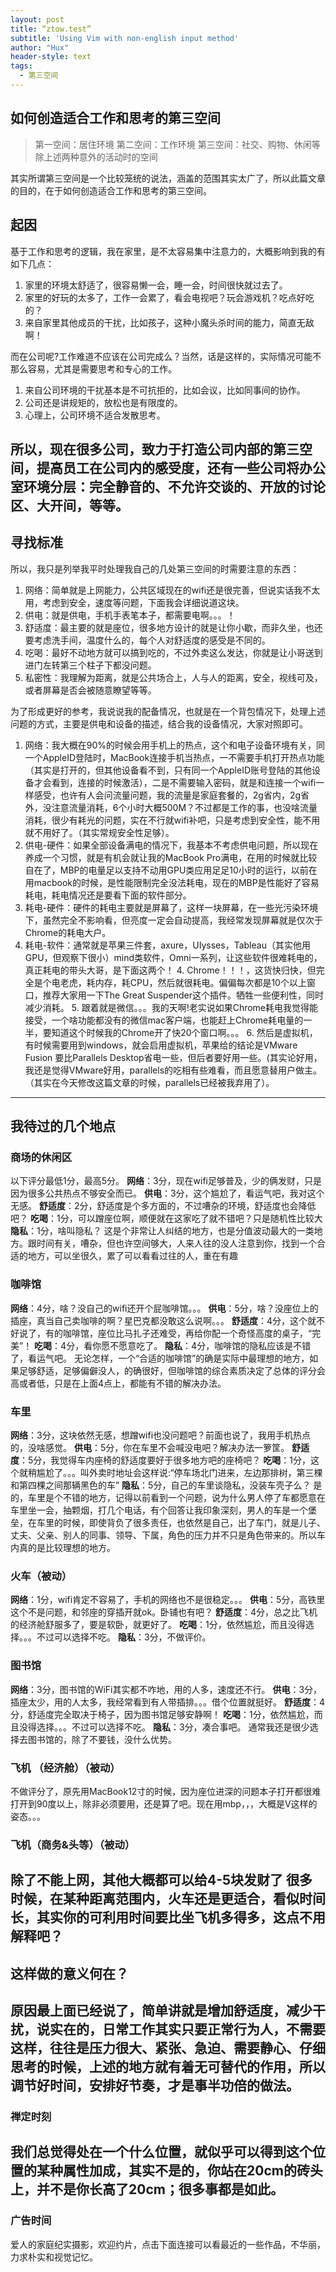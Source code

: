 ```yaml
---
layout: post
title: “ztow.test”
subtitle: 'Using Vim with non-english input method'
author: "Hux"
header-style: text
tags:
  - 第三空间
---
```


## 如何创造适合工作和思考的第三空间
> 第一空间：居住环境
> 第二空间：工作环境
> 第三空间：社交、购物、休闲等除上述两种意外的活动时的空间

其实所谓第三空间是一个比较笼统的说法，涵盖的范围其实太广了，所以此篇文章的目的，在于如何创造适合工作和思考的第三空间。

## 起因
基于工作和思考的逻辑，我在家里，是不太容易集中注意力的，大概影响到我的有如下几点：
1. 家里的环境太舒适了，很容易懒一会，睡一会，时间很快就过去了。
2. 家里的好玩的太多了，工作一会累了，看会电视吧？玩会游戏机？吃点好吃的？
3. 来自家里其他成员的干扰，比如孩子，这种小魔头杀时间的能力，简直无敌啊！

而在公司呢?工作难道不应该在公司完成么？当然，话是这样的，实际情况可能不那么容易，尤其是需要思考和专心的工作。
1. 来自公司环境的干扰基本是不可抗拒的，比如会议，比如同事间的协作。
2. 公司还是讲规矩的，放松也是有限度的。
3. 心理上，公司环境不适合发散思考。

所以，现在很多公司，致力于打造公司内部的第三空间，提高员工在公司内的感受度，还有一些公司将办公室环境分层：完全静音的、不允许交谈的、开放的讨论区、大开间，等等。
---- 
## 寻找标准
所以，我只是列举我平时处理我自己的几处第三空间的时需要注意的东西：
1. 网络：简单就是上网能力，公共区域现在的wifi还是很完善，但说实话我不太用，考虑到安全，速度等问题，下面我会详细说道这块。
2. 供电：就是供电，手机手表笔本子，都需要电啊。。。！
3. 舒适度：最主要的就是座位，很多地方设计的就是让你小歇，而非久坐，也还要考虑洗手间，温度什么的，每个人对舒适度的感受是不同的。
4. 吃喝：最好不动地方就可以搞到吃的，不过外卖这么发达，你就是让小哥送到进门左转第三个柱子下都没问题。
5. 私密性：我理解为距离，就是公共场合上，人与人的距离，安全，视线可及，或者屏幕是否会被随意瞭望等等。

为了形成更好的参考，我说说我的配备情况，也就是在一个背包情况下，处理上述问题的方式，主要是供电和设备的描述，结合我的设备情况，大家对照即可。
1. 网络：我大概在90%的时候会用手机上的热点，这个和电子设备环境有关，同一个AppleID登陆时，MacBook连接手机当热点，一不需要手机打开热点功能（其实是打开的，但其他设备看不到，只有同一个AppleID账号登陆的其他设备才会看到，连接的时候激活），二是不需要输入密码，就是和连接一个wifi一样感受，也许有人会问流量问题，我的流量是家庭套餐的，2g省内，2g省外，没注意流量消耗，6个小时大概500M？不过都是工作的事，也没啥流量消耗，很少有耗光的问题，实在不行就wifi补吧，只是考虑到安全性，能不用就不用好了。（其实常规安全性足够）。
2. 供电-硬件：如果全部设备满电的情况下，我基本不考虑供电问题，所以现在养成一个习惯，就是有机会就让我的MacBook Pro满电，在用的时候就比较自在了，MBP的电量足以支持不动用GPU类应用足足10小时的运行，以前在用macbook的时候，是性能限制完全没法耗电，现在的MBP是性能好了容易耗电，耗电情况还是要看下面的软件部分。
3. 耗电-硬件：硬件的耗电主要就是屏幕了，这样一块屏幕，在一些光污染环境下，虽然完全不影响看，但亮度一定会自动提高，我经常发现屏幕就是仅次于Chrome的耗电大户。
3. 耗电-软件：通常就是苹果三件套，axure，UIysses，Tableau（其实他用GPU，但观察下很小）mind类软件，Omni一系列，让这些软件很难耗电的，真正耗电的带头大哥，是下面这两个！
	4. Chrome！！！，这货快归快，但完全是个电老虎，耗内存，耗CPU，然后就很耗电。偏偏每次都是10个以上窗口，推荐大家用一下The Great Suspender这个插件。牺牲一些便利性，同时减少消耗。
	5. 跟着就是微信。。。我的天啊!老实说如果Chrome耗电我觉得能接受，一个啥功能都没有的微信mac客户端，也能赶上Chrome耗电量的一半，要知道这个时候我的Chrome开了快20个窗口啊。。。
	6. 然后是虚拟机，有时候需要用到windows，就会启用虚拟机，苹果给的结论是VMware Fusion 要比Parallels Desktop省电一些，但后者要好用一些。(其实论好用，我还是觉得VMware好用，parallels的吃相有些难看，而且愿意替用户做主。（其实在今天修改这篇文章的时候，parallels已经被我弃用了）。
---- 
## 我待过的几个地点
### 商场的休闲区
以下评分最低1分，最高5分。
**网络**：3分，现在wifi足够普及，少的俩发财，只是因为很多公共热点不够安全而已。
**供电**：3分，这个尴尬了，看运气吧，我对这个无感。
**舒适度**：2分，舒适度是个多方面的，不过嘈杂的环境，舒适度也会降低吧？
**吃喝**：1分，可以蹭座位啊，顺便就在这家吃了就不错吧？只是随机性比较大
**隐私**：1分，啥叫隐私？
这是个非常让人纠结的地方，也是分值波动最大的一类地方。跟时间有关，嘈杂，但也许空间够大，人来人往的没人注意到你，找到一个合适的地方，可以坐很久，累了可以看看过往的人，重在有趣
### 咖啡馆
**网络**：4分，啥？没自己的wifi还开个屁咖啡馆。。。
**供电**：5分，啥？没座位上的插座，真当自己卖咖啡的啊？星巴克都没敢这么说啊。。。
**舒适度**：4分，这个就不好说了，有的咖啡馆，座位比马扎子还难受，再给你配一个奇怪高度的桌子，“完美”！
**吃喝**：4分，看你愿不愿意吃了。
**隐私**：4分，咖啡馆的隐私应该是不错了，看运气吧。
无论怎样，一个“合适的咖啡馆”的确是实际中最理想的地方，如果足够舒适，足够偏僻没人，的确很好，但咖啡馆的综合素质决定了总体的评分会高或者低，只是在上面4点上，都能有不错的解决办法。
### 车里
**网络**：3分，这块依然无感，想蹭wifi也没问题吧？前面也说了，我用手机热点的，没啥感觉。
**供电**：5分，你在车里不会喊没电吧？解决办法一箩筐。
**舒适度**：5分，我觉得车内座椅的舒适度要好于很多地方吧的座椅吧？
**吃喝**：1分，这个就稍尴尬了。。。叫外卖时地址会这样说:“停车场北门进来，左边那排树，第三棵和第四棵之间那辆黑色的车”
**隐私**：5分，自己的车里谈隐私，没装车壳子么？
是的，车里是个不错的地方，记得以前看到一个问题，说为什么男人停了车都愿意在车里坐一会，抽颗烟，打几个电话，有个回答让我印象深刻，男人的车是一个堡垒，在车里的时候，即使背负了很多责任，也依然是自己，出了车门，就是儿子、丈夫、父亲、别人的同事、领导、下属，角色的压力并不只是角色带来的。所以车内真的是比较理想的地方。
### 火车（被动）
**网络**：1分，wifi肯定不容易了，手机的网络也不是很稳定。。。
**供电**：5分，高铁里这个不是问题，和邻座的穿插开就ok。卧铺也有吧？
**舒适度**：4分，总之比飞机的经济舱舒服多了，要是软卧，就更好了。
**吃喝**：1分，依然尴尬，而且没得选择。。。不过可以选择不吃。
**隐私**：3分，不做评价。
### 图书馆
**网络**：3分，图书馆的WiFi其实都不咋地，用的人多，速度还不行。
**供电**：3分，插座太少，用的人太多，我经常看到有人带插排。。。借个位置就挺好。
**舒适度**：4分，舒适度完全取决于椅子，因为图书馆足够安静啊！
**吃喝**：1分，依然尴尬，而且没得选择。。。不过可以选择不吃。
**隐私**：3分，凑合事吧。
通常我还是很少选择去图书馆的，除了不要钱，没什么优势。

### 飞机 （经济舱）（被动）
不做评分了，原先用MacBook12寸的时候，因为座位进深的问题本子打开都很难打开到90度以上，除非必须要用，还是算了吧。现在用mbp，，，大概是V这样的姿态。。。
### 飞机（商务&头等）（被动）
除了不能上网，其他大概都可以给4-5块发财了
很多时候，在某种距离范围内，火车还是更适合，看似时间长，其实你的可利用时间要比坐飞机多得多，这点不用解释吧？
---- 
## 这样做的意义何在？
原因最上面已经说了，简单讲就是增加舒适度，减少干扰，说实在的，日常工作其实只要正常行为人，不需要这样，往往是压力很大、紧张、急迫、需要静心、仔细思考的时候，上述的地方就有着无可替代的作用，所以调节好时间，安排好节奏，才是事半功倍的做法。
---- 
### 禅定时刻
我们总觉得处在一个什么位置，就似乎可以得到这个位置的某种属性加成，其实不是的，你站在20cm的砖头上，并不是你长高了20cm；很多事都是如此。
---- 
### 广告时间
爱人的家庭纪实摄影，欢迎约片，点击下面连接可以看最近的一些作品，不华丽，力求朴实和视觉记忆。